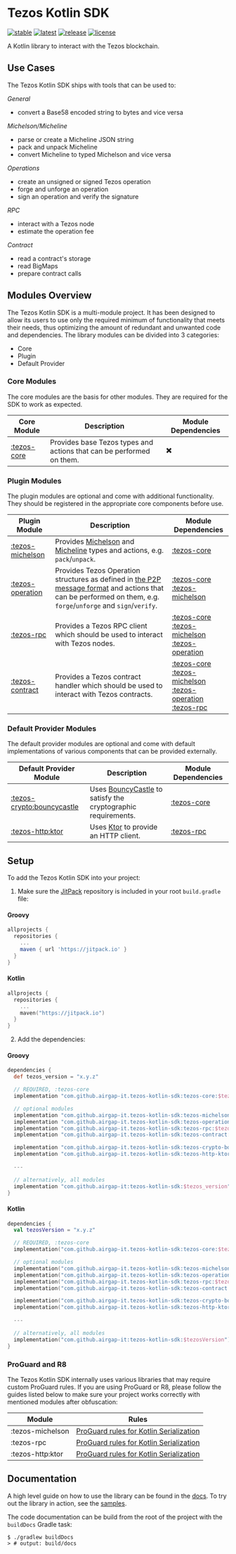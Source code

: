 # Tezos Kotlin SDK

[![stable](https://img.shields.io/github/v/tag/airgap-it/tezos-kotlin-sdk?label=stable&sort=semver)](https://github.com/airgap-it/tezos-kotlin-sdk/releases)
[![latest](https://img.shields.io/github/v/tag/airgap-it/tezos-kotlin-sdk?color=orange&include_prereleases&label=latest)](https://github.com/airgap-it/tezos-kotlin-sdk/releases)
[![release](https://img.shields.io/jitpack/v/github/airgap-it/tezos-kotlin-sdk)](https://jitpack.io/#airgap-it/tezos-kotlin-sdk)
[![license](https://img.shields.io/github/license/airgap-it/tezos-kotlin-sdk)](https://github.com/airgap-it/tezos-kotlin-sdk/blob/master/LICENSE)

A Kotlin library to interact with the Tezos blockchain.

## Use Cases

The Tezos Kotlin SDK ships with tools that can be used to:

*General*
  - convert a Base58 encoded string to bytes and vice versa

*Michelson/Micheline*
  - parse or create a Micheline JSON string
  - pack and unpack Micheline
  - convert Micheline to typed Michelson and vice versa

*Operations*
- create an unsigned or signed Tezos operation
- forge and unforge an operation
- sign an operation and verify the signature

*RPC*
- interact with a Tezos node
- estimate the operation fee

*Contract*
- read a contract's storage
- read BigMaps
- prepare contract calls

## Modules Overview

The Tezos Kotlin SDK is a multi-module project. It has been designed to allow its users to use only the required minimum of functionality that meets their needs, thus optimizing the amount of redundant and unwanted code and dependencies.
The library modules can be divided into 3 categories:
- Core
- Plugin
- Default Provider

### Core Modules
The core modules are the basis for other modules. They are required for the SDK to work as expected.

| Core Module                                                                       | Description                                                          | Module Dependencies |
|-----------------------------------------------------------------------------------|----------------------------------------------------------------------|---------------------|
| [:tezos-core](https://github.com/airgap-it/tezos-kotlin-sdk/tree/main/tezos-core) | Provides base Tezos types and actions that can be performed on them. | ✖️                  |

### Plugin Modules
The plugin modules are optional and come with additional functionality. They should be registered in the appropriate core components before use.

| Plugin Module                                                                               | Description                                                                                                                                                                                                   | Module Dependencies                                                                                                                                                                                                                                                                                                                                                            |
|---------------------------------------------------------------------------------------------|---------------------------------------------------------------------------------------------------------------------------------------------------------------------------------------------------------------|--------------------------------------------------------------------------------------------------------------------------------------------------------------------------------------------------------------------------------------------------------------------------------------------------------------------------------------------------------------------------------|
| [:tezos-michelson](https://github.com/airgap-it/tezos-kotlin-sdk/tree/main/tezos-michelson) | Provides [Michelson](https://tezos.gitlab.io/active/michelson.html) and [Micheline](https://tezos.gitlab.io/shell/micheline.html) types and actions, e.g. `pack`/`unpack`.                                    | [:tezos-core](https://github.com/airgap-it/tezos-kotlin-sdk/tree/main/tezos-core)                                                                                                                                                                                                                                                                                              |
| [:tezos-operation](https://github.com/airgap-it/tezos-kotlin-sdk/tree/main/tezos-operation) | Provides Tezos Operation structures as defined in [the P2P message format](https://tezos.gitlab.io/shell/p2p_api.html) and actions that can be performed on them, e.g. `forge`/`unforge` and `sign`/`verify`. | [:tezos-core](https://github.com/airgap-it/tezos-kotlin-sdk/tree/main/tezos-core) <br /> [:tezos-michelson](https://github.com/airgap-it/tezos-kotlin-sdk/tree/main/tezos-michelson)                                                                                                                                                                                           |
| [:tezos-rpc](https://github.com/airgap-it/tezos-kotlin-sdk/tree/main/tezos-rpc)             | Provides a Tezos RPC client which should be used to interact with Tezos nodes.                                                                                                                                | [:tezos-core](https://github.com/airgap-it/tezos-kotlin-sdk/tree/main/tezos-core) <br /> [:tezos-michelson](https://github.com/airgap-it/tezos-kotlin-sdk/tree/main/tezos-michelson) <br /> [:tezos-operation](https://github.com/airgap-it/tezos-kotlin-sdk/tree/main/tezos-operation)                                                                                        |
| [:tezos-contract](https://github.com/airgap-it/tezos-kotlin-sdk/tree/main/tezos-contract)   | Provides a Tezos contract handler which should be used to interact with Tezos contracts.                                                                                                                      | [:tezos-core](https://github.com/airgap-it/tezos-kotlin-sdk/tree/main/tezos-core) <br /> [:tezos-michelson](https://github.com/airgap-it/tezos-kotlin-sdk/tree/main/tezos-michelson) <br /> [:tezos-operation](https://github.com/airgap-it/tezos-kotlin-sdk/tree/main/tezos-operation) <br /> [:tezos-rpc](https://github.com/airgap-it/tezos-kotlin-sdk/tree/main/tezos-rpc) |

### Default Provider Modules
The default provider modules are optional and come with default implementations of various components that can be provided externally.

| Default Provider Module                                                                                         | Description                                                                                   | Module Dependencies                                                               |
|-----------------------------------------------------------------------------------------------------------------|-----------------------------------------------------------------------------------------------|-----------------------------------------------------------------------------------|
| [:tezos-crypto:bouncycastle](https://github.com/airgap-it/tezos-kotlin-sdk/tree/main/tezos-crypto/bouncycastle) | Uses [BouncyCastle](https://www.bouncycastle.org/) to satisfy the cryptographic requirements. | [:tezos-core](https://github.com/airgap-it/tezos-kotlin-sdk/tree/main/tezos-core) |
| [:tezos-http:ktor](https://github.com/airgap-it/tezos-kotlin-sdk/tree/main/tezos-http/ktor)                     | Uses [Ktor](https://ktor.io/) to provide an HTTP client.                                      | [:tezos-rpc](https://github.com/airgap-it/tezos-kotlin-sdk/tree/main/tezos-rpc)   |

## Setup

To add the Tezos Kotlin SDK into your project:

1. Make sure the [JitPack](https://jitpack.io/) repository is included in your root `build.gradle` file:

#### Groovy
  ```groovy
  allprojects {
    repositories {
      ...
      maven { url 'https://jitpack.io' }
    }
  }
  ```

#### Kotlin
  ```kotlin
  allprojects {
    repositories {
      ...
      maven("https://jitpack.io")
    }
  }
  ```

2. Add the dependencies:

#### Groovy
  ```groovy
  dependencies {
    def tezos_version = "x.y.z"

    // REQUIRED, :tezos-core
    implementation "com.github.airgap-it.tezos-kotlin-sdk:tezos-core:$tezos_version"

    // optional modules
    implementation "com.github.airgap-it.tezos-kotlin-sdk:tezos-michelson:$tezos_version"
    implementation "com.github.airgap-it.tezos-kotlin-sdk:tezos-operation:$tezos_version"
    implementation "com.github.airgap-it.tezos-kotlin-sdk:tezos-rpc:$tezos_version"
    implementation "com.github.airgap-it.tezos-kotlin-sdk:tezos-contract:$tezos_version"

    implementation "com.github.airgap-it.tezos-kotlin-sdk:tezos-crypto-bouncycastle:$tezos_version"
    implementation "com.github.airgap-it.tezos-kotlin-sdk:tezos-http-ktor:$tezos_version"
    
    ---

    // alternatively, all modules
    implementation "com.github.airgap-it:tezos-kotlin-sdk:$tezos_version"
  }
  ```

#### Kotlin

  ```kotlin
  dependencies {
    val tezosVersion = "x.y.z"

    // REQUIRED, :tezos-core
    implementation("com.github.airgap-it.tezos-kotlin-sdk:tezos-core:$tezosVersion")

    // optional modules
    implementation("com.github.airgap-it.tezos-kotlin-sdk:tezos-michelson:$tezosVersion")
    implementation("com.github.airgap-it.tezos-kotlin-sdk:tezos-operation:$tezosVersion")
    implementation("com.github.airgap-it.tezos-kotlin-sdk:tezos-rpc:$tezosVersion")
    implementation("com.github.airgap-it.tezos-kotlin-sdk:tezos-contract:$tezosVersion")

    implementation("com.github.airgap-it.tezos-kotlin-sdk:tezos-crypto-bouncycastle:$tezosVersion")
    implementation("com.github.airgap-it.tezos-kotlin-sdk:tezos-http-ktor:$tezosVersion")
    
    ---

    // alternatively, all modules
    implementation("com.github.airgap-it:tezos-kotlin-sdk:$tezosVersion")
}
  ```

### ProGuard and R8

The Tezos Kotlin SDK internally uses various libraries that may require custom ProGuard rules. If you are using ProGuard or R8, please follow the guides listed below to make sure your project works correctly with mentioned modules after obfuscation:

| Module           | Rules                                                                                              |
|------------------|----------------------------------------------------------------------------------------------------|
| :tezos-michelson | [ProGuard rules for Kotlin Serialization](https://github.com/Kotlin/kotlinx.serialization#android) |
| :tezos-rpc       | [ProGuard rules for Kotlin Serialization](https://github.com/Kotlin/kotlinx.serialization#android) |
| :tezos-http:ktor | [ProGuard rules for Kotlin Serialization](https://github.com/Kotlin/kotlinx.serialization#android) |

## Documentation

A high level guide on how to use the library can be found in the [docs](https://github.com/airgap-it/tezos-kotlin-sdk/tree/main/docs).
To try out the library in action, see the [samples](https://github.com/airgap-it/tezos-kotlin-sdk/tree/main/samples).

The code documentation can be build from the root of the project with the `buildDocs` Gradle task:
```shell
$ ./gradlew buildDocs 
> # output: build/docs
```

